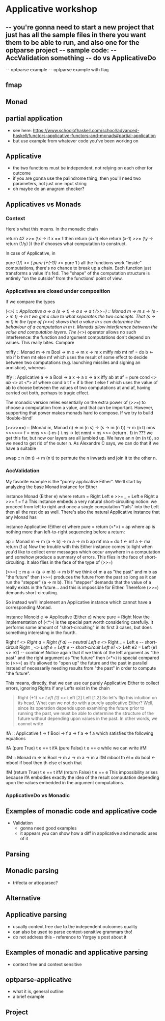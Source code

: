 # Applicative workshop

-- you're gonna need to start a new project that just has all the sample files in there you want them to be able to run, and also one for the optparse project
-- sample code:
-- AccValidation something
-- do vs ApplicativeDo
-- 
-- optparse example
-- optparse example with flag

## fmap

## Monad

## partial application    
- see here: https://www.schoolofhaskell.com/school/advanced-haskell/functors-applicative-functors-and-monads#partial-application 
- but use example from whatever code you've been working on

## Applicative  

- the two functions must be independent, not relying on each other for outcome  
- if you are gonna use the palindrome thing, then you'll need two parameters, not just one input string  
- oh maybe do an anagram checker?

## Applicatives vs Monads

### Context 

Here's what this means. In the monadic chain

return 42            >>= (\x ->
if x == 1
   then
        return (x+1) 
   else 
        return (x-1) >>= (\y -> 
        return (1/y)     ))
the if chooses what computation to construct.

In case of Applicative, in

pure (1/) <*> ( pure (+(-1)) <*> pure 1 )
all the functions work "inside" computations, there's no chance to break up a chain. Each function just transforms a value it's fed. The "shape" of the computation structure is entirely "on the outside" from the functions' point of view.  

### Applicatives are closed under composition

 If we compare the types

(<*>) :: Applicative a => a (s -> t) -> a s -> a t
(>>=) :: Monad m =>       m s -> (s -> m t) -> m t
we get a clue to what separates the two concepts. That (s -> m t) in the type of (>>=) shows that a value in s can determine the behaviour of a computation in m t. Monads allow interference between the value and computation layers. The (<*>) operator allows no such interference: the function and argument computations don't depend on values. This really bites. Compare

miffy :: Monad m => m Bool -> m x -> m x -> m x
miffy mb mt mf = do
  b <- mb
  if b then mt else mf
which uses the result of some effect to decide between two computations (e.g. launching missiles and signing an armistice), whereas

iffy :: Applicative a => a Bool -> a x -> a x -> a x
iffy ab at af = pure cond <*> ab <*> at <*> af where
  cond b t f = if b then t else f
which uses the value of ab to choose between the values of two computations at and af, having carried out both, perhaps to tragic effect.

The monadic version relies essentially on the extra power of (>>=) to choose a computation from a value, and that can be important. However, supporting that power makes monads hard to compose. If we try to build ‘double-bind’

(>>>>==) :: (Monad m, Monad n) => m (n s) -> (s -> m (n t)) -> m (n t)
mns >>>>== f = mns >>-{-m-} \ ns -> let nmnt = ns >>= (return . f) in ???
we get this far, but now our layers are all jumbled up. We have an n (m (n t)), so we need to get rid of the outer n. As Alexandre C says, we can do that if we have a suitable

swap :: n (m t) -> m (n t)
to permute the n inwards and join it to the other n.

### AccValidation

My favorite example is the "purely applicative Either". We'll start by analyzing the base Monad instance for Either

instance Monad (Either e) where
  return = Right
  Left e  >>= _ = Left e
  Right a >>= f = f a
This instance embeds a very natural short-circuiting notion: we proceed from left to right and once a single computation "fails" into the Left then all the rest do as well. There's also the natural Applicative instance that any Monad has

instance Applicative (Either e) where
  pure  = return
  (<*>) = ap
where ap is nothing more than left-to-right sequencing before a return:

ap :: Monad m => m (a -> b) -> m a -> m b
ap mf ma = do 
  f <- mf
  a <- ma
  return (f a)
Now the trouble with this Either instance comes to light when you'd like to collect error messages which occur anywhere in a computation and somehow produce a summary of errors. This flies in the face of short-circuiting. It also flies in the face of the type of (>>=)

(>>=) :: m a -> (a -> m b) -> m b
If we think of m a as "the past" and m b as "the future" then (>>=) produces the future from the past so long as it can run the "stepper" (a -> m b). This "stepper" demands that the value of a really exists in the future... and this is impossible for Either. Therefore (>>=) demands short-circuiting.

So instead we'll implement an Applicative instance which cannot have a corresponding Monad.

instance Monoid e => Applicative (Either e) where
  pure = Right
Now the implementation of (<*>) is the special part worth considering carefully. It performs some amount of "short-circuiting" in its first 3 cases, but does something interesting in the fourth.

  Right f <*> Right a = Right (f a)     -- neutral
  Left  e <*> Right _ = Left e          -- short-circuit
  Right _ <*> Left  e = Left e          -- short-circuit
  Left e1 <*> Left e2 = Left (e1 <> e2) -- combine!
Notice again that if we think of the left argument as "the past" and the right argument as "the future" then (<*>) is special compared to (>>=) as it's allowed to "open up" the future and the past in parallel instead of necessarily needing results from "the past" in order to compute "the future".

This means, directly, that we can use our purely Applicative Either to collect errors, ignoring Rights if any Lefts exist in the chain

> Right (+1) <*> Left [1] <*> Left [2]
> Left [1,2]
So let's flip this intuition on its head. What can we not do with a purely applicative Either? Well, since its operation depends upon examining the future prior to running the past, we must be able to determine the structure of the future without depending upon values in the past. In other words, we cannot write

ifA :: Applicative f => f Bool -> f a -> f a -> f a
which satisfies the following equations

ifA (pure True)  t e == t
ifA (pure False) t e == e
while we can write ifM

ifM :: Monad m => m Bool -> m a -> m a -> m a
ifM mbool th el = do
  bool <- mbool
  if bool then th else el
such that

ifM (return True)  t e == t
ifM (return False) t e == e
This impossibility arises because ifA embodies exactly the idea of the result computation depending upon the values embedded in the argument computations.


### ApplicativeDo vs Monadic


## Examples of monadic code and applicative code  
- Validation  
  - gonna need good examples 
  - it appears you can show how a diff in applicative and monadic uses of it
<!--   - https://hackage.haskell.org/package/validation
 -->

## Parsing

## Monadic parsing  
- trifecta or attoparsec?

## Alternative

## Applicative parsing  
- usually context free due to the independent outcomes quality
- can also be used to parse context-sensitive grammars tho!  
- do not address this - reference to Yorgey's post about it

## Examples of monadic and applicative parsing  
- context free and context sensitive

## optparse-applicative  
- what it is, general outline  
- a brief example  

## Project